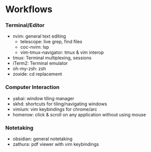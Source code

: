 # Workflows

### Terminal/Editor
- nvim: general text editing
    - telescope: live grep, find files
    - coc-nvim: lsp
    - vim-tmux-navigator: tmux & vim interop
- tmux: Terminal multiplexing, sessions
- iTerm2: Terminal emulator
- oh-my-zsh: zsh
- zoxide: cd replacement

### Computer Interaction
- yabai: window tiling manager
- skhd: shortcuts for tiling/navigating windows
- vimium: vim keybindings for chrome/arc
- homerow: click & scroll on any application without using mouse

### Notetaking
- obsidian: general notetaking
- zathura: pdf viewer with vim keybindings
